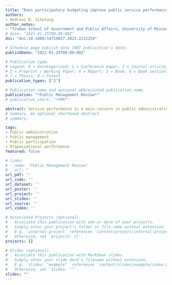 ```yaml
---
title: "Does participatory budgeting improve public service performance? Evidence from New York City"
authors:
- Andreas D. Sihotang
author_notes:
- "Truman School of Government and Public Affairs, University of Missouri"
# date: "2021-01-25T00:00:00Z"
doi: "doi:10.1080/14719037.2023.2212259"

# Schedule page publish date (NOT publication's date).
publishDate: "2022-01-25T00:00:00Z"

# Publication type.
# Legend: 0 = Uncategorized; 1 = Conference paper; 2 = Journal article;
# 3 = Preprint / Working Paper; 4 = Report; 5 = Book; 6 = Book section;
# 7 = Thesis; 8 = Patent
publication_types: ["2"]

# Publication name and optional abbreviated publication name.
publication: "*Public Management Review*"
# publication_short: "*PMR*"

abstract: Service performance is a main concern in public administration. This study uses the staggered adoption of participatory budgeting in New York City to test the hypothesis that participatory budgeting improves service performance, indicated by fewer 311 complaint rates. It applies the difference-in-differences estimator that is robust to heterogeneous treatment effects across groups and over time and finds that participatory budgeting declines the total complaint rates, which implies an improvement in public service performance. However, there is no evidence that participatory budgeting affects more specific types of complaints such as school maintenance, potholes, and new trees.
# Summary. An optional shortened abstract.
# summary:

tags:
- Public administration
- Public management
- Public participation
- Organizational performance
featured: false

# links:
# - name: "Public Management Review"
#   url: "
url_pdf: ''
url_code: ''
url_dataset: ''
url_poster: ''
url_project: ''
url_slides: ''
url_source: ''
url_video: ''

# Associated Projects (optional).
#   Associate this publication with one or more of your projects.
#   Simply enter your project's folder or file name without extension.
#   E.g. `internal-project` references `content/project/internal-project/index.md`.
#   Otherwise, set `projects: []`.
projects: []

# Slides (optional).
#   Associate this publication with Markdown slides.
#   Simply enter your slide deck's filename without extension.
#   E.g. `slides: "example"` references `content/slides/example/index.md`.
#   Otherwise, set `slides: ""`.
slides: ""
---
```

